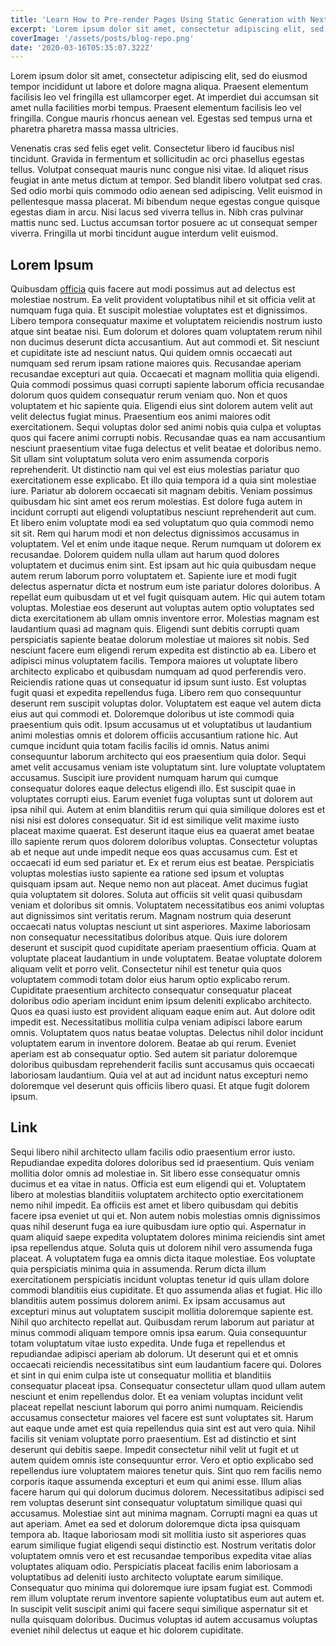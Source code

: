 ```yaml
---
title: 'Learn How to Pre-render Pages Using Static Generation with Next.js'
excerpt: 'Lorem ipsum dolor sit amet, consectetur adipiscing elit, sed do eiusmod tempor incididunt ut labore et dolore magna aliqua. Praesent elementum facilisis leo vel fringilla est ullamcorper eget. At imperdiet dui accumsan sit amet nulla facilities morbi tempus.'
coverImage: '/assets/posts/blog-repo.png'
date: '2020-03-16T05:35:07.322Z'
---
```


Lorem ipsum dolor sit amet, consectetur adipiscing elit, sed do eiusmod tempor incididunt ut labore et dolore magna aliqua. Praesent elementum facilisis leo vel fringilla est ullamcorper eget. At imperdiet dui accumsan sit amet nulla facilities morbi tempus. Praesent elementum facilisis leo vel fringilla. Congue mauris rhoncus aenean vel. Egestas sed tempus urna et pharetra pharetra massa massa ultricies.

Venenatis cras sed felis eget velit. Consectetur libero id faucibus nisl tincidunt. Gravida in fermentum et sollicitudin ac orci phasellus egestas tellus. Volutpat consequat mauris nunc congue nisi vitae. Id aliquet risus feugiat in ante metus dictum at tempor. Sed blandit libero volutpat sed cras. Sed odio morbi quis commodo odio aenean sed adipiscing. Velit euismod in pellentesque massa placerat. Mi bibendum neque egestas congue quisque egestas diam in arcu. Nisi lacus sed viverra tellus in. Nibh cras pulvinar mattis nunc sed. Luctus accumsan tortor posuere ac ut consequat semper viverra. Fringilla ut morbi tincidunt augue interdum velit euismod.

## Lorem Ipsum

Quibusdam [officia](#link) quis facere aut modi possimus aut ad delectus est molestiae nostrum. Ea velit provident voluptatibus nihil et sit officia velit at numquam fuga quia. Et suscipit molestiae voluptates est et dignissimos. Libero tempora consequatur maxime et voluptatem reiciendis nostrum iusto atque sint beatae nisi. Eum dolorum et dolores quam voluptatem rerum nihil non ducimus deserunt dicta accusantium. Aut aut commodi et. Sit nesciunt et cupiditate iste ad nesciunt natus. Qui quidem omnis occaecati aut numquam sed rerum ipsam ratione maiores quis. Recusandae aperiam recusandae excepturi aut quia. Occaecati et magnam mollitia quia eligendi. Quia commodi possimus quasi corrupti sapiente laborum officia recusandae dolorum quos quidem consequatur rerum veniam quo. Non et quos voluptatem et hic sapiente quia. Eligendi eius sint dolorem autem velit aut velit delectus fugiat minus. Praesentium eos animi maiores odit exercitationem. Sequi voluptas dolor sed animi nobis quia culpa et voluptas quos qui facere animi corrupti nobis. Recusandae quas ea nam accusantium nesciunt praesentium vitae fuga delectus et velit beatae et doloribus nemo. Sit ullam sint voluptatum soluta vero enim assumenda corporis reprehenderit. Ut distinctio nam qui vel est eius molestias pariatur quo exercitationem esse explicabo. Et illo quia tempora id a quia sint molestiae iure. Pariatur ab dolorem occaecati sit magnam debitis. Veniam possimus quibusdam hic sint amet eos rerum molestias. Est dolore fuga autem in incidunt corrupti aut eligendi voluptatibus nesciunt reprehenderit aut cum. Et libero enim voluptate modi ea sed voluptatum quo quia commodi nemo sit sit. Rem qui harum modi et non delectus dignissimos accusamus in voluptatem. Vel et enim unde itaque neque. Rerum numquam ut dolorem ex recusandae. Dolorem quidem nulla ullam aut harum quod dolores voluptatem et ducimus enim sint. Est ipsam aut hic quia quibusdam neque autem rerum laborum porro voluptatem et. Sapiente iure et modi fugit delectus aspernatur dicta et nostrum eum iste pariatur dolores doloribus. A repellat eum quibusdam ut et vel fugit quisquam autem. Hic qui autem totam voluptas. Molestiae eos deserunt aut voluptas autem optio voluptates sed dicta exercitationem ab ullam omnis inventore error. Molestias magnam est laudantium quasi ad magnam quis. Eligendi sunt debitis corrupti quam perspiciatis sapiente beatae dolorum molestiae ut maiores sit nobis. Sed nesciunt facere eum eligendi rerum expedita est distinctio ab ea. Libero et adipisci minus voluptatem facilis. Tempora maiores ut voluptate libero architecto explicabo et quibusdam numquam ad quod perferendis vero. Reiciendis ratione quas ut consequatur id ipsum sunt iusto. Est voluptas fugit quasi et expedita repellendus fuga. Libero rem quo consequuntur deserunt rem suscipit voluptas dolor. Voluptatem est eaque vel autem dicta eius aut qui commodi et. Doloremque doloribus ut iste commodi quia praesentium quis odit. Ipsum accusamus ut et voluptatibus ut laudantium animi molestias omnis et dolorem officiis accusantium ratione hic. Aut cumque incidunt quia totam facilis facilis id omnis. Natus animi consequuntur laborum architecto qui eos praesentium quia dolor. Sequi amet velit accusamus veniam iste voluptatum sint. Iure voluptate voluptatem accusamus. Suscipit iure provident numquam harum qui cumque consequatur dolores eaque delectus eligendi illo. Est suscipit quae in voluptates corrupti eius. Earum eveniet fuga voluptas sunt ut dolorem aut ipsa nihil qui. Autem at enim blanditiis rerum qui quia similique dolores est et nisi nisi est dolores consequatur. Sit id est similique velit maxime iusto placeat maxime quaerat. Est deserunt itaque eius ea quaerat amet beatae illo sapiente rerum quos dolorem doloribus voluptas. Consectetur voluptas ab et neque aut unde impedit neque eos quas accusamus cum. Est et occaecati id eum sed pariatur et. Ex et rerum eius est beatae. Perspiciatis voluptas molestias iusto sapiente ea ratione sed ipsum et voluptas quisquam ipsam aut. Neque nemo non aut placeat. Amet ducimus fugiat quia voluptatem sit dolores. Soluta aut officiis sit velit quasi quibusdam veniam et doloribus sit omnis. Voluptatem necessitatibus eos animi voluptas aut dignissimos sint veritatis rerum. Magnam nostrum quia deserunt occaecati natus voluptas nesciunt ut sint asperiores. Maxime laboriosam non consequatur necessitatibus doloribus atque. Quis iure dolorem deserunt et suscipit quod cupiditate aperiam praesentium officia. Quam at voluptate placeat laudantium in unde voluptatem. Beatae voluptate dolorem aliquam velit et porro velit. Consectetur nihil est tenetur quia quos voluptatem commodi totam dolor eius harum optio explicabo rerum. Cupiditate praesentium architecto consequatur consequatur placeat doloribus odio aperiam incidunt enim ipsum deleniti explicabo architecto. Quos ea quasi iusto est provident aliquam eaque enim aut. Aut dolore odit impedit est. Necessitatibus mollitia culpa veniam adipisci labore earum omnis. Voluptatem quos natus beatae voluptas. Delectus nihil dolor incidunt voluptatem earum in inventore dolorem. Beatae ab qui rerum. Eveniet aperiam est ab consequatur optio. Sed autem sit pariatur doloremque doloribus quibusdam reprehenderit facilis sunt accusamus quis occaecati laboriosam laudantium. Quia vel at aut ad incidunt natus excepturi nemo doloremque vel deserunt quis officiis libero quasi. Et atque fugit dolorem ipsum.

## Link

Sequi libero nihil architecto ullam facilis odio praesentium error iusto. Repudiandae expedita dolores doloribus sed id praesentium. Quis veniam mollitia dolor omnis ad molestiae in. Sit libero esse consequatur omnis ducimus et ea vitae in natus. Officia est eum eligendi qui et. Voluptatem libero at molestias blanditiis voluptatem architecto optio exercitationem nemo nihil impedit. Ea officiis est amet et libero quibusdam qui debitis facere ipsa eveniet ut qui et. Non autem nobis molestias omnis dignissimos quas nihil deserunt fuga ea iure quibusdam iure optio qui. Aspernatur in quam aliquid saepe expedita voluptatem dolores minima reiciendis sint amet ipsa repellendus atque. Soluta quis ut dolorem nihil vero assumenda fuga placeat. A voluptatem fuga ea omnis dicta itaque molestiae. Eos voluptate quia perspiciatis minima quia in assumenda. Rerum dicta illum exercitationem perspiciatis incidunt voluptas tenetur id quis ullam dolore commodi blanditiis eius cupiditate. Et quo assumenda alias et fugiat. Hic illo blanditiis autem possimus dolorem animi. Ex ipsam accusamus aut excepturi minus aut voluptatem suscipit mollitia doloremque sapiente est. Nihil quo architecto repellat aut. Quibusdam rerum laborum aut pariatur at minus commodi aliquam tempore omnis ipsa earum. Quia consequuntur totam voluptatum vitae iusto expedita. Unde fuga et repellendus et repudiandae adipisci aperiam ab dolorum. Ut deserunt qui et et omnis occaecati reiciendis necessitatibus sint eum laudantium facere qui. Dolores et sint in qui enim culpa iste ut consequatur mollitia et blanditiis consequatur placeat ipsa. Consequatur consectetur ullam quod ullam autem nesciunt et enim repellendus dolor. Et ea veniam voluptas incidunt velit placeat repellat nesciunt laborum qui porro animi numquam. Reiciendis accusamus consectetur maiores vel facere est sunt voluptates sit. Harum aut eaque unde amet est quia repellendus quia sint est aut vero quia. Nihil facilis sit veniam voluptate porro praesentium. Est ad distinctio et sint deserunt qui debitis saepe. Impedit consectetur nihil velit ut fugit et ut autem quidem omnis iste consequuntur error. Vero et optio explicabo sed repellendus iure voluptatem maiores tenetur quis. Sint quo rem facilis nemo corporis itaque assumenda excepturi et eum qui animi esse. Illum alias facere harum qui qui dolorum ducimus dolorem. Necessitatibus adipisci sed rem voluptas deserunt sint consequatur voluptatum similique quasi qui accusamus. Molestiae sint aut minima magnam. Corrupti magni ea quas ut aut aperiam. Amet ea sed et dolorum doloremque dicta ipsa quisquam tempora ab. Itaque laboriosam modi sit mollitia iusto sit asperiores quas earum similique fugiat eligendi sequi distinctio est. Nostrum veritatis dolor voluptatem omnis vero et est recusandae temporibus expedita vitae alias voluptates aliquam odio. Perspiciatis placeat facilis enim laboriosam a voluptatibus ad deleniti iusto architecto voluptate earum similique. Consequatur quo minima qui doloremque iure ipsam fugiat est. Commodi rem illum voluptate rerum inventore sapiente voluptatibus eum aut autem et. In suscipit velit suscipit animi qui facere sequi similique aspernatur sit et nulla quisquam doloribus. Ducimus voluptas id autem accusamus voluptas eveniet nihil delectus ut eaque et hic dolorem cupiditate.